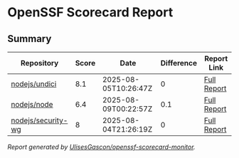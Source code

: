 # OpenSSF Scorecard Report

## Summary

| Repository | Score | Date | Difference | Report Link |
| -- | -- | -- | -- | -- |
| [nodejs/undici](https://github.com/nodejs/undici) | 8.1 | 2025-08-05T10:26:47Z | 0 | [Full Report](https://deps.dev/project/github/nodejs%2Fundici) |
| [nodejs/node](https://github.com/nodejs/node) | 6.4 | 2025-08-09T00:22:57Z | 0.1 | [Full Report](https://deps.dev/project/github/nodejs%2Fnode) |
| [nodejs/security-wg](https://github.com/nodejs/security-wg) | 8 | 2025-08-04T21:26:19Z | 0 | [Full Report](https://deps.dev/project/github/nodejs%2Fsecurity-wg) |

_Report generated by [UlisesGascon/openssf-scorecard-monitor](https://github.com/UlisesGascon/openssf-scorecard-monitor)._